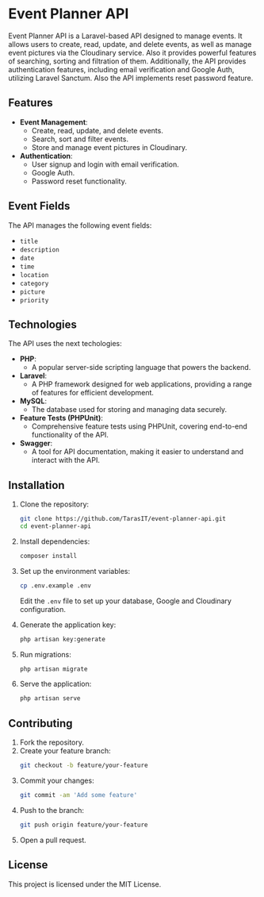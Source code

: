 # Event Planner API

Event Planner API is a Laravel-based API designed to manage events. It allows users to create, read, update, and delete events, as well as manage event pictures via the Cloudinary service. Also it provides powerful features of searching, sorting and filtration of them. Additionally, the API provides authentication features, including email verification and Google Auth, utilizing Laravel Sanctum. Also the API implements reset password feature.

## Features

-   **Event Management**:
    -   Create, read, update, and delete events.
    -   Search, sort and filter events.
    -   Store and manage event pictures in Cloudinary.
-   **Authentication**:
    -   User signup and login with email verification.
    -   Google Auth.
    -   Password reset functionality.

## Event Fields

The API manages the following event fields:

-   `title`
-   `description`
-   `date`
-   `time`
-   `location`
-   `category`
-   `picture`
-   `priority`

## Technologies

The API uses the next techologies:

-   **PHP**:
    -   A popular server-side scripting language that powers the backend.
-   **Laravel**:
    -   A PHP framework designed for web applications, providing a range of features for efficient development.
-   **MySQL**:
    -   The database used for storing and managing data securely.
-   **Feature Tests (PHPUnit)**:
    -   Comprehensive feature tests using PHPUnit, covering end-to-end functionality of the API.
-   **Swagger**:
    -   A tool for API documentation, making it easier to understand and interact with the API.

## Installation

1. Clone the repository:

    ```sh
    git clone https://github.com/TarasIT/event-planner-api.git
    cd event-planner-api
    ```

2. Install dependencies:

    ```sh
    composer install
    ```

3. Set up the environment variables:

    ```sh
    cp .env.example .env
    ```

    Edit the `.env` file to set up your database, Google and Cloudinary configuration.

4. Generate the application key:

    ```sh
    php artisan key:generate
    ```

5. Run migrations:

    ```sh
    php artisan migrate
    ```

6. Serve the application:
    ```sh
    php artisan serve
    ```

## Contributing

1. Fork the repository.
2. Create your feature branch:
    ```sh
    git checkout -b feature/your-feature
    ```
3. Commit your changes:
    ```sh
    git commit -am 'Add some feature'
    ```
4. Push to the branch:
    ```sh
    git push origin feature/your-feature
    ```
5. Open a pull request.

## License

This project is licensed under the MIT License.
